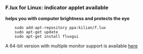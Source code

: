 ### F.lux for Linux: indicator applet available

**helps you with computer brightness and protects the eye**
```
    sudo add-apt-repository ppa:kilian/f.lux
    sudo apt-get update
    sudo apt-get install fluxgui
```

A 64-bit version with multiple monitor support is available [here](https://justgetflux.com/linux.html)